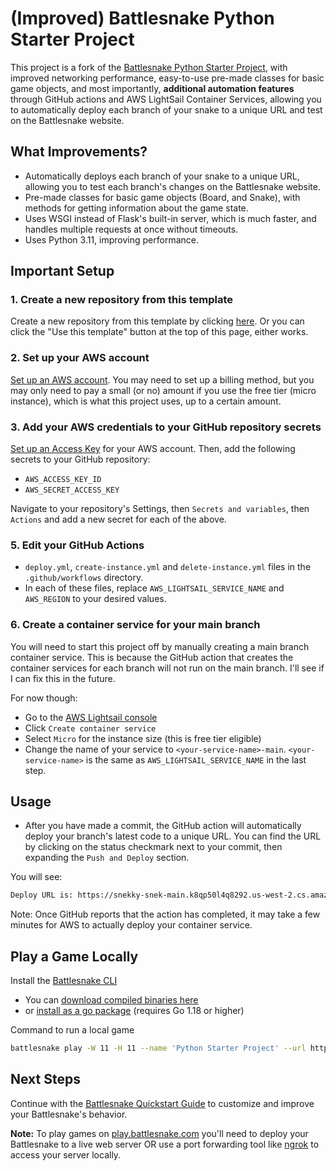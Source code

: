 # (Improved) Battlesnake Python Starter Project

This project is a fork of the [Battlesnake Python Starter Project](https://github.com/BattlesnakeOfficial/starter-snake-python), with improved networking performance, easy-to-use pre-made classes for basic game objects, and most importantly, **additional automation features** through GitHub actions and AWS LightSail Container Services, allowing you to automatically deploy each branch of your snake to a unique URL and test on the Battlesnake website.
## What Improvements?
* Automatically deploys each branch of your snake to a unique URL, allowing you to test each branch's changes on the Battlesnake website.
* Pre-made classes for basic game objects (Board, and Snake), with methods for getting information about the game state.
* Uses WSGI instead of Flask's built-in server, which is much faster, and handles multiple requests at once without timeouts.
* Uses Python 3.11, improving performance.

## Important Setup

### 1. Create a new repository from this template
Create a new repository from this template by clicking [here](https://github.com/BattlesnakeOfficial/starter-snake-python/generate). Or you can click the "Use this template" button at the top of this page, either works.

### 2. Set up your AWS account
[Set up an AWS account](https://docs.aws.amazon.com/polly/latest/dg/setting-up.html). You may need to set up a billing method, but you may only need to pay a small (or no) amount if you use the free tier (micro instance), which is what this project uses, up to a certain amount.

### 3. Add your AWS credentials to your GitHub repository secrets
[Set up an Access Key](https://lightsail.aws.amazon.com/ls/webapp/account/advanced) for your AWS account. Then, add the following secrets to your GitHub repository:

* `AWS_ACCESS_KEY_ID`
* `AWS_SECRET_ACCESS_KEY`

Navigate to your repository's Settings, then `Secrets and variables`, then `Actions` and add a new secret for each of the above.

### 5. Edit your GitHub Actions
* `deploy.yml`, `create-instance.yml` and `delete-instance.yml` files in the `.github/workflows` directory.
* In each of these files, replace `AWS_LIGHTSAIL_SERVICE_NAME` and `AWS_REGION` to your desired values.

### 6. Create a container service for your main branch
You will need to start this project off by manually creating a main branch container service. This is because the GitHub action that creates the container services for each branch will not run on the main branch. I'll see if I can fix this in the future.

For now though:
* Go to the [AWS Lightsail console](https://lightsail.aws.amazon.com/ls/webapp/home/instances)
* Click `Create container service`
* Select `Micro` for the instance size (this is free tier eligible)
* Change the name of your service to `<your-service-name>-main`. `<your-service-name>` is the same as `AWS_LIGHTSAIL_SERVICE_NAME` in the last step.


## Usage
* After you have made a commit, the GitHub action will automatically deploy your branch's latest code to a unique URL. You can find the URL by clicking on the status checkmark next to your commit, then expanding the `Push and Deploy` section. 

You will see:
```sh
Deploy URL is: https://snekky-snek-main.k8qp50l4q8292.us-west-2.cs.amazonlightsail.com/
```

Note: Once GitHub reports that the action has completed, it may take a few minutes for AWS to actually deploy your container service.

## Play a Game Locally

Install the [Battlesnake CLI](https://github.com/BattlesnakeOfficial/rules/tree/main/cli)
* You can [download compiled binaries here](https://github.com/BattlesnakeOfficial/rules/releases)
* or [install as a go package](https://github.com/BattlesnakeOfficial/rules/tree/main/cli#installation) (requires Go 1.18 or higher)

Command to run a local game

```sh
battlesnake play -W 11 -H 11 --name 'Python Starter Project' --url http://localhost:8000 -g solo --browser
```

## Next Steps

Continue with the [Battlesnake Quickstart Guide](https://docs.battlesnake.com/quickstart) to customize and improve your Battlesnake's behavior.

**Note:** To play games on [play.battlesnake.com](https://play.battlesnake.com) you'll need to deploy your Battlesnake to a live web server OR use a port forwarding tool like [ngrok](https://ngrok.com/) to access your server locally.
